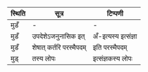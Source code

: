 | स्थिति | सूत्र | टिप्पणी |
| ----- | ------- | ------ |
| मुडँ | - | - |
| मुडँ | उपदेशेऽजनुनासिक इत् | अँ-इत्यस्य इत्संज्ञा |
| मुडँ | शेषात् कर्तरि परस्मैपदम् | इति परस्मैपदम् |
| मुड् | तस्य लोपः | इत्संज्ञकस्य लोपः |
